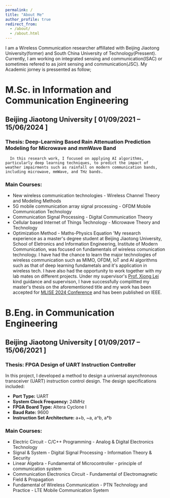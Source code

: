 ```yaml
---
permalink: /
title: "About Me"
author_profile: true
redirect_from: 
  - /about/
  - /about.html
---
```


I am a Wireless Communication researcher affillated with Beijing Jiaotong University(former) and South China University of Technology(Pressent). Currently, I am working on integrated sensing and communication(ISAC) or sometimes refered to as joint sensing and communication(JSC). My Academic jorney is pressented as follow; 

M.Sc. in Information and Communication Engineering
======
## Beijing Jiaotong University [ 01/09/2021 – 15/06/2024 ]
### Thesis: Deep-Learning Based Rain Attenuation Prediction Modeling for Microwave and mmWave Band
      In this research work, I focused on applying AI algorithms, particularly deep learning techniques, to predict the impact of weather impairments such as rainfall on modern communication bands, including microwave, mmWave, and THz bands. 
### Main Courses:
- New wireless communication technologies                    - Wireless Channel Theory and Modeling Methods
- 5G mobile communication array signal processing            - OFDM Mobile Communication Technology
- Communication Signal Processing                            - Digital Communication Theory
- Cellular based Internet of Things Technology               - Microwave Theory and Technology
- Optimization Method                                        - Maths-Physics Equation
'My research experience as a master's degree student at Beijing Jiaotong University, School of Eletronics and Information Engineering, Institute of Modern Communication, was focused on fundamentals of wireless comunication technology. I have had the chance to learn the major technologies of wireless communication such as MIMO, OFDM, IoT and AI algorithms such as that of deep learning fundametals and it's application in wireless tech. I have also had the opportunity to work together with my lab mates on different projects. Under my supervisor's [Prof. Xiong Lei](https://faculty.bjtu.edu.cn/eie/8077.html) kind guidance and supervison, I have successfully complitted my master's thesis on the aforementioned title and my work has been accepted for [MLISE 2024 Conference](http://mlise.org/) and has been published on IEEE. 


B.Eng. in Communication Engineering 
======
## Beijing Jiaotong University [ 01/09/2017 – 15/06/2021 ]
### Thesis: FPGA Design of UART Instruction Controller
   In this project, I developed a method to design a universal asynchronous transceiver (UART) instruction control design. The design specifications included:
  - **Port Type:** UART
  - **System Clock Frequency:** 24MHz
  - **FPGA Board Type:** Altera Cyclone I
  - **Baud Rate:** 9600
  - **Instruction Set Architecture:** a+b, ~a, a^b, a*b
 
### Main Courses:
  - Electric Circuit          - C/C++ Programming              - Analog & Digital Electronics Technology 
  - Signal & System           - Digital Signal Processing      - Information Theory & Security 
  - Linear Algebra            - Fundamental of Microcontroller - principle of communication system 
  - Communication Electronics Circuit       - Fundamental of Electromagnetic Field & Propagation   
  - Fundamental of Wireless Communication   - PTN Technology and Practice   - LTE Mobile Communication Syetem



